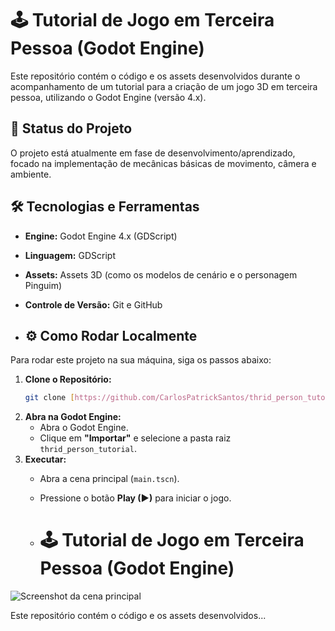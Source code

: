 

# 🕹️ Tutorial de Jogo em Terceira Pessoa (Godot Engine)

Este repositório contém o código e os assets desenvolvidos durante o acompanhamento de um tutorial para a criação de um jogo 3D em terceira pessoa, utilizando o Godot Engine (versão 4.x).

## 🚀 Status do Projeto
O projeto está atualmente em fase de desenvolvimento/aprendizado, focado na implementação de mecânicas básicas de movimento, câmera e ambiente.

## 🛠️ Tecnologias e Ferramentas

* **Engine:** Godot Engine 4.x (GDScript)
* **Linguagem:** GDScript
* **Assets:** Assets 3D (como os modelos de cenário e o personagem Pinguim)
* **Controle de Versão:** Git e GitHub

* ## ⚙️ Como Rodar Localmente

Para rodar este projeto na sua máquina, siga os passos abaixo:

1.  **Clone o Repositório:**
    ```bash
    git clone [https://github.com/CarlosPatrickSantos/thrid_person_tutorial.git](https://github.com/CarlosPatrickSantos/thrid_person_tutorial.git)
    ```
2.  **Abra na Godot Engine:**
    * Abra o Godot Engine.
    * Clique em **"Importar"** e selecione a pasta raiz `thrid_person_tutorial`.
3.  **Executar:**
    * Abra a cena principal (`main.tscn`).
    * Pressione o botão **Play (▶)** para iniciar o jogo.
  
    * # 🕹️ Tutorial de Jogo em Terceira Pessoa (Godot Engine)

![Screenshot da cena principal](screenshots/minha_screenshot.jpg)

Este repositório contém o código e os assets desenvolvidos...
